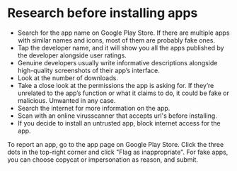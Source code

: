 # Research before installing apps

* Search for the app name on Google Play Store. If there are multiple apps with similar names and icons, most of them 
are probably fake ones.
* Tap the developer name, and it will show you all the apps published by the developer alongside user ratings.
* Genuine developers usually write informative descriptions alongside high-quality screenshots of their app’s interface.
* Look at the number of downloads.
* Take a close look at the permissions the app is asking for. If they’re unrelated to the app’s function or what it 
claims to do, it could be fake or malicious. Unwanted in any case.
* Search the internet for more information on the app.
* Scan with an online virusscanner that accepts url's before installing.
* If you decide to install an untrusted app, block internet access for the app.

To report an app, go to the app page on Google Play Store. Click the three dots in the top-right corner and click 
"Flag as inappropriate". For fake apps, you can choose copycat or impersonation as reason, and submit.